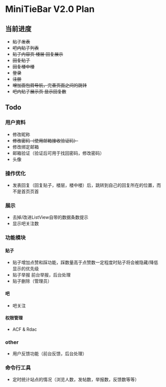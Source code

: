 # MiniTieBar V2.0 Plan

## 当前进度
- ~~贴子发表~~ 
- ~~吧内贴子列表~~
- ~~贴子内容页 楼层 回复展示~~
- ~~回复贴子~~
- ~~回复楼中楼~~
- ~~登录~~
- ~~注册~~
- ~~增加面包屑导航，完善页面之间的跳转~~
- ~~吧内贴子展示页 显示回复数~~
## Todo

### **用户资料**
- 修改昵称
- ~~修改密码（使用邮箱接收验证码）~~
- 修改绑定邮箱
- 邮箱验证（验证后可用于找回密码，修改密码）
- 头像

### **操作优化**
- 发表回复（回复贴子，楼层，楼中楼）后，跳转到自己的回复所在的位置，而不是首页页首
### **展示**
- 去掉/改进ListView自带的数据条数提示
- 显示吧关注数
### **功能模块**
#### 贴子
- 贴子增加点赞和踩功能，踩数量高于点赞数一定程度时贴子将会被隐藏/降低显示的优先级
- 贴子举报 前台举报，后台处理
- 贴子删除（管理员）
#### 吧
- 吧关注
#### 权限管理
- ACF & Rdac
### other
- 用户反馈功能（前台反馈，后台处理）
### 命令行工具
- 定时统计站点的情况（浏览人数，发帖数，举报数，反馈数等等）

